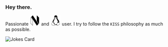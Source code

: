 ### Hey there.

Passionate
<img height="32" width="32" src="icons/neovim.svg" />
and
<img height="32" width="32" src="icons/linux.svg" />
user. I try to follow the `KISS` philosophy as much as possible.

<!-- Markdown -->

![Jokes Card](https://readme-jokes.vercel.app/api)
